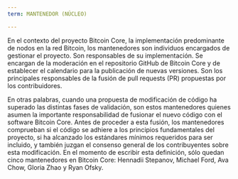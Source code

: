 ```yaml
---
term: MANTENEDOR (NÚCLEO)

---
```

En el contexto del proyecto Bitcoin Core, la implementación predominante de nodos en la red Bitcoin, los mantenedores son individuos encargados de gestionar el proyecto. Son responsables de su implementación. Se encargan de la moderación en el repositorio GitHub de Bitcoin Core y de establecer el calendario para la publicación de nuevas versiones. Son los principales responsables de la fusión de pull requests (PR) propuestas por los contribuidores.

En otras palabras, cuando una propuesta de modificación de código ha superado las distintas fases de validación, son estos mantenedores quienes asumen la importante responsabilidad de fusionar el nuevo código con el software Bitcoin Core. Antes de proceder a esta fusión, los mantenedores comprueban si el código se adhiere a los principios fundamentales del proyecto, si ha alcanzado los estándares mínimos requeridos para ser incluido, y también juzgan el consenso general de los contribuyentes sobre esta modificación. En el momento de escribir esta definición, sólo quedan cinco mantenedores en Bitcoin Core: Hennadii Stepanov, Michael Ford, Ava Chow, Gloria Zhao y Ryan Ofsky.